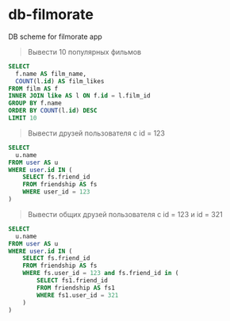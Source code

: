 # db-filmorate
DB scheme for filmorate app

> Вывести 10 популярных фильмов

```sql
SELECT
  f.name AS film_name,
  COUNT(l.id) AS film_likes
FROM film AS f
INNER JOIN like AS l ON f.id = l.film_id
GROUP BY f.name
ORDER BY COUNT(l.id) DESC
LIMIT 10
```

> Вывести друзей пользователя с id = 123

```sql
SELECT
  u.name
FROM user AS u
WHERE user.id IN (
    SELECT fs.friend_id
    FROM friendship AS fs
    WHERE user_id = 123
)
```

> Вывести общих друзей пользователя с id = 123 и id = 321

```sql
SELECT
  u.name
FROM user AS u
WHERE user.id IN (
    SELECT fs.friend_id
    FROM friendship AS fs
    WHERE fs.user_id = 123 and fs.friend_id in (
        SELECT fs1.friend_id
        FROM friendship AS fs1
        WHERE fs1.user_id = 321
    )
)
```
